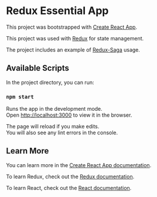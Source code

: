 # Redux Essential App

This project was bootstrapped with [Create React App](https://github.com/facebook/create-react-app).

This project was used with [Redux](https://redux.js.org/) for state management.

The project includes an example of [Redux-Saga](https://redux-saga.js.org/) usage.

## Available Scripts

In the project directory, you can run:

### `npm start`

Runs the app in the development mode.\
Open [http://localhost:3000](http://localhost:3000) to view it in the browser.

The page will reload if you make edits.\
You will also see any lint errors in the console.

## Learn More

You can learn more in the [Create React App documentation](https://facebook.github.io/create-react-app/docs/getting-started).

To learn Redux, check out the [Redux documentation](https://redux.js.org/).

To learn React, check out the [React documentation](https://reactjs.org/).
